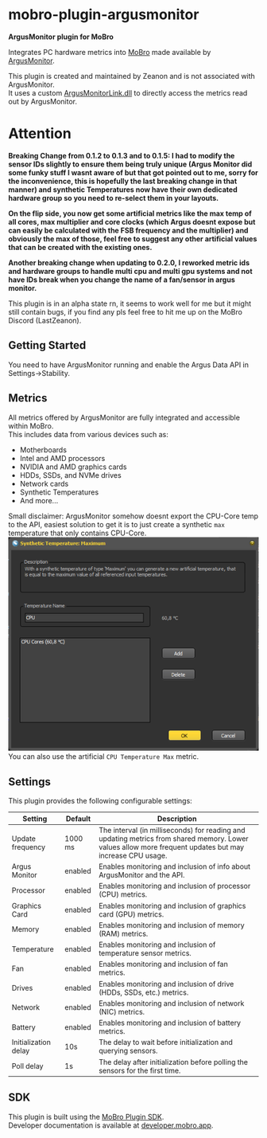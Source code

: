 # mobro-plugin-argusmonitor

**ArgusMonitor plugin for MoBro**

Integrates PC hardware metrics into [MoBro](https://mobro.app) made available
by [ArgusMonitor](https://www.argusmonitor.com/index.php?language=en).

This plugin is created and maintained by Zeanon and is not associated with ArgusMonitor.  
It uses a custom [ArgusMonitorLink.dll](https://github.com/Zeanon/ArgusMonitorLink) to directly access the metrics read out by ArgusMonitor.

# Attention

**Breaking Change from 0.1.2 to 0.1.3 and to 0.1.5: I had to modify the sensor IDs slightly to ensure them being truly unique (Argus Monitor did some funky stuff I wasnt aware of but that got pointed out to me, sorry for the inconvenience, this is hopefully the last breaking change in that manner) and synthetic Temperatures now have their own dedicated hardware group so you need to re-select them in your layouts.**

**On the flip side, you now get some artificial metrics like the max temp of all cores, max multiplier and core clocks (which Argus doesnt expose but can easily be calculated with the FSB frequency and the multiplier) and obviously the max of those, feel free to suggest any other artificial values that can be created with the existing ones.**

**Another breaking change when updating to 0.2.0, I reworked metric ids and hardware groups to handle multi cpu and multi gpu systems and not have IDs break when you change the name of a fan/sensor in argus monitor.**

This plugin is in an alpha state rn, it seems to work well for me but it might still contain bugs, if you find any pls feel free to hit me up on the MoBro Discord (LastZeanon).

## Getting Started

You need to have ArgusMonitor running and enable the Argus Data API in Settings->Stability.

## Metrics

All metrics offered by ArgusMonitor are fully integrated and accessible within MoBro.  
This includes data from various devices such as:

- Motherboards
- Intel and AMD processors
- NVIDIA and AMD graphics cards
- HDDs, SSDs, and NVMe drives
- Network cards
- Synthetic Temperatures
- And more...

Small disclaimer: ArgusMonitor somehow doesnt export the CPU-Core temp to the API, easiest solution to get it is to just create a synthetic `max` temperature that only contains CPU-Core. ![ArgusMonitor Screenshot](./Resources/Images/CPU-Core.png)
You can also use the artificial `CPU Temperature Max` metric.

## Settings

This plugin provides the following configurable settings:

| Setting              | Default | Description                                                                                                                                              |
|----------------------|---------|----------------------------------------------------------------------------------------------------------------------------------------------------------|
| Update frequency     | 1000 ms | The interval (in milliseconds) for reading and updating metrics from shared memory. Lower values allow more frequent updates but may increase CPU usage. |
| Argus Monitor        | enabled | Enables monitoring and inclusion of info about ArgusMonitor and the API.                                        |
| Processor            | enabled | Enables monitoring and inclusion of processor (CPU) metrics.                                                                                             |
| Graphics Card        | enabled | Enables monitoring and inclusion of graphics card (GPU) metrics.                                                                                         |
| Memory               | enabled | Enables monitoring and inclusion of memory (RAM) metrics.                                                                                                |
| Temperature          | enabled | Enables monitoring and inclusion of temperature sensor metrics.                                                                                          |
| Fan                  | enabled | Enables monitoring and inclusion of fan metrics.                                                                                                         |
| Drives               | enabled | Enables monitoring and inclusion of drive (HDDs, SSDs, etc.) metrics.                                                                                    |
| Network              | enabled | Enables monitoring and inclusion of network (NIC) metrics.                                                                                               |
| Battery              | enabled | Enables monitoring and inclusion of battery metrics.                                                                                                     |
| Initialization delay | 10s     | The delay to wait before initialization and querying sensors.                                                                                            |
| Poll delay           | 1s      | The delay after initialization before polling the sensors for the first time.                                                                            |

## SDK

This plugin is built using the [MoBro Plugin SDK](https://github.com/ModBros/mobro-plugin-sdk).  
Developer documentation is available at [developer.mobro.app](https://developer.mobro.app).

